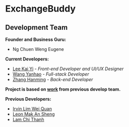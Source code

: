 # ExchangeBuddy

## Development Team

**Founder and Business Guru:**

- Ng Chuen Weng Eugene

**Current Developers:**

- [Lee Kai Yi](https://github.com/kaiyisg)	- *Front-end Developer and UI/UX Designer*
- [Wang Yanhao](https://github.com/WYHNUS)	- *Full-stack Developer*
- [Zhang Hanming](https://github.com/ZhangHanming)	- *Back-end Developer*

**Project is based on [work](https://github.com/irvinlim/exchangebuddy) from previous develop team.**

**Previous Developers:**

- [Irvin Lim Wei Quan](https://github.com/irvinlim)
- [Leon Mak An Sheng](https://github.com/leonmak)
- [Lam Chi Thanh](https://github.com/zevergreenz)
